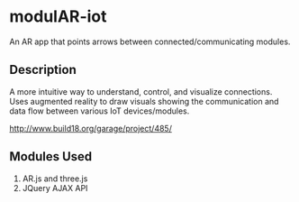 # modulAR-iot

An AR app that points arrows between connected/communicating modules.

## Description

A more intuitive way to understand, control, and visualize connections. Uses augmented reality to draw visuals showing the communication and data flow between various IoT devices/modules.

http://www.build18.org/garage/project/485/

## Modules Used
1. AR.js and three.js
2. JQuery AJAX API
